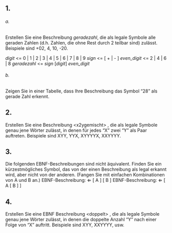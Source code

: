 
## 1.
###### a.
Erstellen Sie eine Beschreibung *geradezahl*, die als legale Symbole alle geraden Zahlen (d.h. Zahlen, die ohne Rest durch 2 teilbar sind) zulässt. Beispiele sind +02, 4, 10, -20.

*digit* <= 0 | 1 | 2 | 3 | 4 | 5 | 6 | 7 | 8 | 9
*sign* <= \[ + | - ]
*even_digit* <= 2 | 4 | 6 | 8
*geradezahl* <= *sign* \[*digit*] *even_digit*


###### b.
Zeigen Sie in einer Tabelle, dass Ihre Beschreibung das Symbol “28” als gerade Zahl erkennt.


## 2.
Erstellen Sie eine Beschreibung \<x2ygemischt\> , die als legale Symbole genau jene Wörter zulässt, in denen für jedes “X” zwei “Y” als Paar auftreten. Beispiele sind XYY, YYX, XYYYYX, XXYYYY.

## 3. 
Die folgenden EBNF-Beschreibungen sind nicht äquivalent. Finden Sie ein kürzestmögliches Symbol, das von der einen Beschreibung als legal erkannt wird, aber nicht von der anderen. (Fangen Sie mit einfachen Kombinationen von A und B an.)
EBNF-Beschreibung: ⇐ \[ A \] \[ B \]
EBNF-Beschreibung: ⇐ \[ A \[ B \] \]


## 4.
Erstellen Sie eine EBNF Beschreibung \<doppelt\> , die als legale Symbole genau jene Wörter zulässt, in denen die doppelte Anzahl “Y” nach einer Folge von “X” auftritt. Beispiele sind XYY, XXYYYY, usw.
